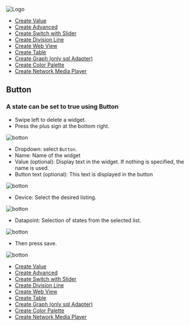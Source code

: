 ![Logo](../../admin/hiob.png)

-   [Create Value](value.md)
-   [Create Advanced](advanced.md)
-   [Create Switch with Slider](switch_w_slider.md)
-   [Create Division Line](division.md)
-   [Create Web View](webview.md)
-   [Create Table](table.md)
-   [Create Graph (only sql Adapter)](graph.md)
-   [Create Color Palette](color.md)
-   [Create Network Media Player](media_player.md)

## Button

### A state can be set to true using Button

- Swipe left to delete a widget.
- Press the plus sign at the bottom right.

![botton](img/../../de/img/app_template.png)


- Dropdown: select `Button`.
- Name: Name of the widget
- Value (optional): Display text in the widget. If nothing is specified, the name is used.
- Button text (optional): This text is displayed in the button

![botton](img/../../de/img/app_create_button.png)

- Device: Select the desired listing.

![botton](img/../../de/img/app_create_button_device.png)

- Datapoint: Selection of states from the selected list.

![botton](img/../../de/img/app_create_button_dp.png)

- Then press save.

![botton](img/../../de/img/app_create_button_done.png)

-   [Create Value](value.md)
-   [Create Advanced](advanced.md)
-   [Create Switch with Slider](switch_w_slider.md)
-   [Create Division Line](division.md)
-   [Create Web View](webview.md)
-   [Create Table](table.md)
-   [Create Graph (only sql Adapter)](graph.md)
-   [Create Color Palette](color.md)
-   [Create Network Media Player](media_player.md)